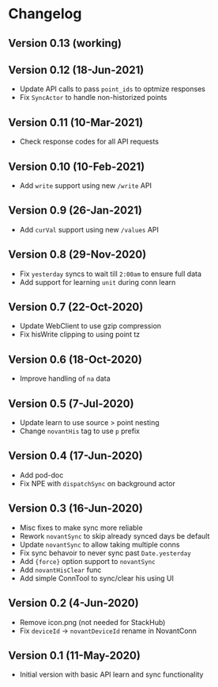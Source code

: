 # Changelog

## Version 0.13 (working)

## Version 0.12 (18-Jun-2021)
* Update API calls to pass `point_ids` to optmize responses
* Fix `SyncActor` to handle non-historized points

## Version 0.11 (10-Mar-2021)
* Check response codes for all API requests

## Version 0.10 (10-Feb-2021)
* Add `write` support using new `/write` API

## Version 0.9 (26-Jan-2021)
* Add `curVal` support using new `/values` API

## Version 0.8 (29-Nov-2020)
* Fix `yesterday` syncs to wait till `2:00am` to ensure full data
* Add support for learning `unit` during conn learn

## Version 0.7 (22-Oct-2020)
* Update WebClient to use gzip compression
* Fix hisWrite clipping to using point tz

## Version 0.6 (18-Oct-2020)
* Improve handling of `na` data

## Version 0.5 (7-Jul-2020)
* Update learn to use source > point nesting
* Change `novantHis` tag to use `p` prefix

## Version 0.4 (17-Jun-2020)
* Add pod-doc
* Fix NPE with `dispatchSync` on background actor

## Version 0.3 (16-Jun-2020)
* Misc fixes to make sync more reliable
* Rework `novantSync` to skip already synced days be default
* Update `novantSync` to allow taking multiple conns
* Fix sync behavoir to never sync past `Date.yesterday`
* Add `{force}` option support to `novantSync`
* Add `novantHisClear` func
* Add simple ConnTool to sync/clear his using UI

## Version 0.2 (4-Jun-2020)
* Remove icon.png (not needed for StackHub)
* Fix `deviceId` -> `novantDeviceId` rename in NovantConn

## Version 0.1 (11-May-2020)
* Initial version with basic API learn and sync functionality